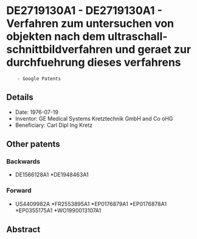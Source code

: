 # DE2719130A1 - DE2719130A1 - Verfahren zum untersuchen von objekten nach dem ultraschall-schnittbildverfahren und geraet zur durchfuehrung dieses verfahrens 
        - Google Patents

## Details

* Date: 1976-07-19
* Inventor: GE Medical Systems Kretztechnik GmbH and Co oHG
* Beneficiary: Carl Dipl Ing Kretz
## Other patents

### Backwards
 * DE1566128A1
 *DE1948463A1
### Forward
 * US4409982A
 *FR2553895A1
 *EP0176879A1
 *EP0176878A1
 *EP0355175A1
 *WO1990013107A1
## Abstract

